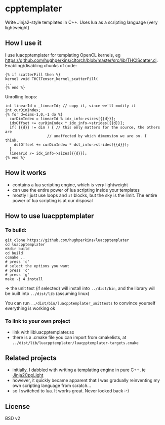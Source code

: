 # cpptemplater
Write Jinja2-style templates in C++.  Uses lua as a scripting language (very lightweight)

## How I use it

I use luacpptemplater for templating OpenCL kernels, eg https://github.com/hughperkins/cltorch/blob/master/src/lib/THClScatter.cl. Enabling/disabling chunks of code:
```
{% if scatterFill then %}
kernel void THClTensor_kernel_scatterFill(
...
{% end %}
```
Unrolling loops:
```
int linearId = _linearId; // copy it, since we'll modify it
int curDimIndex;
{% for d=dims-1,0,-1 do %}
  curDimIndex = linearId % idx_info->sizes[{{d}}];
  idxOffset += curDimIndex * idx_info->strides[{{d}}];
  if( {{d}} != dim ) { // this only matters for the source, the others are 
                   // unaffected by which dimension we are on. I think.
    dstOffset += curDimIndex * dst_info->strides[{{d}}];
  }
  linearId /= idx_info->sizes[{{d}}];
{% end %}
```

## How it works

* contains a lua scripting engine, which is *very* lightweight
* can use the entire power of lua scripting inside your templates
* mostly I just use loops and `if` blocks, but the sky is the limit.  The entire power of lua scripting is at
our disposal

## How to use luacpptemplater

### To build:
```
git clone https://github.com/hughperkins/luacpptemplater
cd luacpptemplater
mkdir build
cd build
ccmake ..
# press 'c'
# select the options you want
# press 'c'
# press 'g'
make -j 4 install
```
=> the unit test (if selected) will install into `../dist/bin`, and the library will be built into `../dist/lib` (assuming
linux)

You can run `../dist/bin/luacpptemplater_unittests` to convince yourself everything is working ok

### To link to your own project

* link with libluacpptemplater.so
* there is a .cmake file you can import from cmakelists, at `../dist/lib/luacpptemplater/luacpptemplater-targets.cmake`

## Related projects

* initially, I dabbled with writing a templating engine in pure C++, ie [Jinja2CppLight](https://github.com/hughperkins/Jinja2CppLight)
* however, it quickly became apparent that I was gradually reinventing my own scripting language from scratch...
* so I switched to lua.  It works great.  Never looked back :-)

## License

BSD v2

